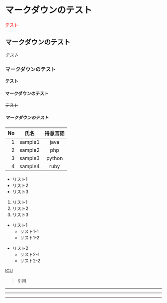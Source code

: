 # マークダウンのテスト

<font color="red">テスト</font>

## マークダウンのテスト

*テスト*

### マークダウンのテスト

**テスト**

#### マークダウンのテスト

~~テスト~~

##### マークダウンのテスト

| No | 氏名 | 得意言語 |
| ----: | --------------- | :---------: |
| 1 | sample1 | java |
| 2 | sample2 | php |
| 3 | sample3 | python |
| 4 | sample4 | ruby |

- リスト1
- リスト2
- リスト3

1. リスト1
1. リスト2
1. リスト3

- リスト1
    - リスト1-1
    - リスト1-2
+ リスト2
    + リスト2-1
    + リスト2-2

 [ICU](http://www.icu.ac.jp "ICU")

 > 引用

 ***
 ---
 ___